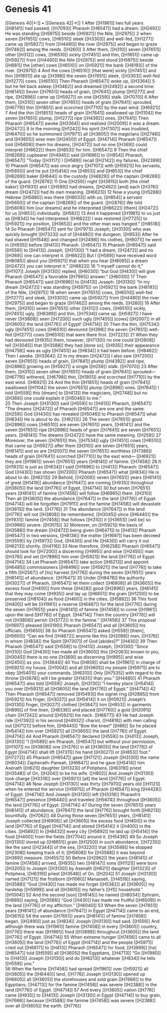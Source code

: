 # Genesis 41
[[Genesis 40|←]] • [[Genesis 42|→]]
1 After [[H1961]] two full years [[H8141]] had passed, [[H7093]] Pharaoh [[H6547]] had a dream: [[H2492]] He was standing [[H5975]] beside [[H5921]] the Nile, [[H2975]] 
2 when seven [[H7651]] cows, [[H6510]] sleek [[H3303]] and well-fed, [[H1277]] came up [[H5927]] from [[H4480]] the river [[H2975]] and began to graze [[H7462]] among the reeds. [[H260]] 
3 After them, [[H310]] seven [[H7651]] other [[H312]] cows, [[H6510]] sickly [[H7451]] and thin, [[H1851]] came up [[H5927]] from [[H4480]] the Nile [[H2975]] and stood [[H5975]] beside [[H681]] the [other] cows [[H6510]] on [[H5921]] the bank [[H8193]] of the river. [[H2975]] 
4 And the cows [[H6510]] [that were] sickly [[H7451]] and thin [[H1851]] ate up [[H398]] the seven [[H7651]] sleek, [[H3303]] well-fed [[H1277]] cows. [[H6510]] Then Pharaoh [[H6547]] woke up, [[H3364]] 
5 but he fell back asleep [[H3462]] and dreamed [[H2492]] a second time: [[H8145]] Seven [[H7651]] heads of grain, [[H7641]] plump [[H1277]] and ripe, [[H2896]] came up [[H5927]] on one [[H259]] stalk. [[H7070]] 
6 After them, [[H310]] seven other [[H7651]] heads of grain [[H7641]] sprouted, [[H6779]] thin [[H1851]] and scorched [[H7710]] by the east wind. [[H6921]] 
7 And the thin [[H1851]] heads of grain [[H7641]] swallowed up [[H1104]] the seven [[H7651]] plump, [[H1277]] ripe [[H4392]] ones. [[H7641]] Then Pharaoh [[H6547]] awoke [[H3364]] and realized [[H2009]] it was a dream. [[H2472]] 
8 In the morning [[H1242]] his spirit [[H7307]] was troubled, [[H6470]] so he summoned [[H7971]] all [[H3605]] the magicians [[H2748]] and [[H3605]] wise men [[H2450]] of Egypt. [[H4714]] Pharaoh [[H6547]] told [[H5608]] them his dreams, [[H2472]] but no one [[H369]] could interpret [[H6622]] them [[H853]] for him. [[H6547]] 
9 Then the chief [[H8269]] cupbearer [[H4945]] said [[H1696]] to [[H854]] Pharaoh, [[H6547]] “Today [[H3117]] I [[H589]] recall [[H2142]] my failures. [[H2399]] 
10 Pharaoh [[H6547]] was once angry [[H7107]] with [[H5921]] his servants, [[H5650]] and he put [[H5414]] me [[H853]] and [[H853]] the chief [[H8269]] baker [[H644]] in the custody [[H4929]] of the captain [[H8269]] of the guard. [[H2876]] 
11 One [[H259]] night [[H3915]] both [the chief baker] [[H1931]] and I [[H589]] had dreams, [[H2492]] [and] each [[H376]] dream [[H2472]] had its own meaning. [[H6623]] 
12 Now a young [[H5288]] Hebrew [[H5680]] was there [[H8033]] with us, [[H854]] a servant [[H5650]] of the captain [[H8269]] of the guard. [[H2876]] We told [[H5608]] him [our dreams]  and he interpreted [[H6622]] [them] [[H2472]] for  us [[H853]] individually. [[H582]] 
13 And it happened [[H1961]] to us  just as [[H834]] he had interpreted: [[H6622]] I was restored [[H7725]] to [[H5921]] my position, [[H3653]] and the other man was hanged.” [[H8518]] 
14 So Pharaoh [[H6547]] sent for [[H7971]] Joseph, [[H3130]] who was quickly brought [[H7323]] out of [[H4480]] the dungeon. [[H953]] After he had shaved [[H1548]] and changed [[H2498]] his clothes, [[H8071]] he went in [[H935]] before [[H413]] Pharaoh. [[H6547]] 
15 Pharaoh [[H6547]] said [[H559]] to [[H413]] Joseph, [[H3130]] “I had a dream, [[H2472]] and no [[H369]] one can interpret it. [[H6622]] But I [[H589]] have received word [[H8085]] about you [[H5921]] that when you hear [[H8085]] a dream [[H2472]] you can interpret it.” [[H6622]] 
16 “I myself cannot do it,” [[H1107]] Joseph [[H3130]] replied, [[H6030]] “but God [[H430]] will give Pharaoh [[H6547]] a favorable [[H7965]] answer.” [[H6030]] 
17 Then Pharaoh [[H6547]] said [[H1696]] to [[H413]] Joseph: [[H3130]] “In my dream [[H2472]] I was standing [[H5975]] on [[H5921]] the bank [[H8193]] of the Nile, [[H2975]] 
18 when seven [[H7651]] cows, [[H6510]] well-fed [[H1277]] and sleek, [[H3303]] came up [[H5927]] from [[H4480]] the river [[H2975]] and began to graze [[H7462]] among the reeds. [[H260]] 
19 After them, [[H310]] seven [[H7651]] other [[H312]] cows, [[H6510]] sickly, [[H7451]] ugly, [[H8389]] and thin, [[H7534]] came up. [[H5927]] I have never [[H3808]] seen [[H7200]] such ugly [[H7455]] [cows] [[H2007]] in all [[H3605]] the land [[H776]] of Egypt! [[H4714]] 
20 Then the thin, [[H7534]] ugly [[H7451]] cows [[H6510]] devoured [[H398]] the seven [[H7651]] well-fed [[H1277]] cows [[H6510]] that were there first. [[H7223]] 
21 When they had devoured [[H935]] them, however, [[H7130]] no one could [[H3808]] tell [[H3045]] that [[H3588]] they had [done so]; [[H935]] their appearance [[H4758]] was as ugly [[H7451]] as [[H834]] it had been before. [[H8462]] Then I awoke. [[H3364]] 
22 In my dream [[H2472]] I also saw [[H7200]] seven [[H7651]] heads of grain, [[H7641]] plump [[H4392]] and ripe, [[H2896]] growing on [[H5927]] a single [[H259]] stalk. [[H7070]] 
23 After them, [[H310]] seven other [[H7651]] heads of grain [[H7641]] sprouted— [[H6779]] withered, [[H6798]] thin, [[H1851]] and scorched [[H7710]] by the east wind. [[H6921]] 
24 And the thin [[H1851]] heads of grain [[H7641]] swallowed [[H1104]] the seven [[H7651]] plump [[H2896]] ones. [[H7641]] I told [[H559]] this [dream] to [[H413]] the magicians, [[H2748]] but no [[H369]] one could explain it [[H5046]] to me.”  
25 Then Joseph [[H3130]] said [[H559]] to [[H413]] Pharaoh, [[H6547]] “The dreams [[H2472]] of Pharaoh [[H6547]] are one and the same. [[H259]] God [[H430]] has revealed [[H5046]] to Pharaoh [[H6547]] what [[H834]] He is about to do. [[H6213]] 
26 The seven [[H7651]] good [[H2896]] cows [[H6510]] are seven [[H7651]] years, [[H8141]] and the seven [[H7651]] ripe [[H2896]] heads of grain [[H7641]] are seven [[H7651]] years. [[H8141]] The dreams [[H2472]] have the same meaning. [[H259]] 
27 Moreover, the seven [[H7651]] thin, [[H7534]] ugly [[H7451]] cows [[H6510]] that came up [[H5927]] after them [[H310]] are seven [[H7651]] years, [[H8141]] and so are [[H2007]] the seven [[H7651]] worthless [[H7386]] heads of grain [[H7641]] scorched [[H7710]] by the east wind— [[H6921]] they are [[H1961]] seven [[H7651]] years [[H8141]] of famine. [[H7458]] 
28 It [[H1931]] is just as [[H834]] I said [[H1696]] to [[H413]] Pharaoh: [[H6547]] God [[H430]] has shown [[H7200]] Pharaoh [[H6547]] what [[H834]] He is about to do. [[H6213]] 
29 Behold, [[H2009]] seven [[H7651]] years [[H8141]] of great [[H1419]] abundance [[H7647]] are coming [[H935]] throughout [[H3605]] the land [[H776]] of Egypt, [[H4714]] 
30 but seven [[H7651]] years [[H8141]] of famine [[H7458]] will follow [[H6965]] them. [[H310]] Then all [[H3605]] the abundance [[H7647]] in the land [[H776]] of Egypt [[H4714]] will be forgotten [[H7911]] and the famine [[H7458]] will devastate [[H3615]] the land. [[H776]] 
31 The abundance [[H7647]] in the land [[H776]] will not [[H3808]] be remembered, [[H3045]] since [[H6440]] the [[H1931]] famine [[H7458]] that follows [[H310]] it [[H3651]] [will be] so [[H3966]] severe. [[H3515]] 
32 Moreover, on [[H5921]] the basis of [[H3588]] the dream [[H2472]] being given [[H6471]] to [[H413]] Pharaoh [[H6547]] in two versions, [[H8138]] the matter [[H1697]] has been decreed [[H3559]] by [[H5973]] God, [[H430]] and He [[H430]] will carry it out [[H6213]] shortly. [[H4116]] 
33 Now therefore, [[H6258]] Pharaoh [[H6547]] should look for [[H7200]] a discerning [[H995]] and wise [[H2450]] man [[H376]] and set [[H7896]] him over [[H5921]] the land [[H776]] of Egypt. [[H4714]] 
34 Let Pharaoh [[H6547]] take action [[H6213]] and appoint [[H6485]] commissioners [[H6496]] over [[H5921]] the land [[H776]] to take a fifth [[H2567]] of [its] harvest [[H776]] during the seven [[H7651]] years [[H8141]] of abundance. [[H7647]] 
35 Under [[H8478]] the authority [[H3027]] of Pharaoh, [[H6547]] let them collect [[H6908]] all [[H3605]] the excess food [[H400]] from these [[H428]] good [[H2896]] years, [[H8141]] that they may come [[H935]] and lay up [[H6651]] the grain [[H1250]] to be preserved [[H8104]] as food [[H400]] in the cities. [[H5892]] 
36 This food [[H400]] will be [[H1961]] a reserve [[H6487]] for the land [[H776]] during the seven [[H7651]] years [[H8141]] of famine [[H7458]] to come [[H1961]] upon the land [[H776]] of Egypt. [[H4714]] Then the country [[H776]] will not [[H3808]] perish [[H3772]] in the famine.” [[H7458]] 
37 This proposal [[H1697]] pleased [[H3190]] Pharaoh [[H6547]] and all [[H3605]] his officials. [[H5650]] 
38 So Pharaoh [[H6547]] asked [[H559]] [them], [[H5650]] “Can we find [[H4672]] anyone like this [[H2088]] man, [[H376]] in  whom [[H834]] the Spirit [[H7307]] of God [abides]?” [[H430]] 
39 Then Pharaoh [[H6547]] said [[H559]] to [[H413]] Joseph, [[H3130]] “Since [[H310]] God [[H430]] has made all [[H3605]] this [[H2063]] known to you, [[H3045]] there is no one [[H369]] as discerning [[H995]] and wise [[H2450]] as you. [[H3644]] 
40 You [[H859]] shall be [[H1961]] in charge of [[H5921]] my house, [[H1004]] and all [[H3605]] my people [[H5971]] are to obey [[H5401]] your commands. [[H6310]] Only [[H7535]] with regard to the throne [[H3678]] will I be greater [[H1431]] than you.” [[H4480]] 
41 Pharaoh [[H6547]] also told [[H559]] Joseph, [[H3130]] “I hereby place [[H5414]] you over [[H5921]] all [[H3605]] the land [[H776]] of Egypt.” [[H4714]] 
42 Then Pharaoh [[H6547]] removed [[H5493]] the signet ring [[H2885]] from [[H5921]] his finger, [[H3027]] put [[H5414]] it on [[H5921]] Joseph’s [[H3130]] finger, [[H3027]] clothed [[H3847]] him [[H853]] in garments [[H899]] of fine linen, [[H8336]] and placed [[H7760]] a gold [[H2091]] chain [[H7242]] around [[H5921]] his neck. [[H6677]] 
43 He had Joseph ride [[H7392]] in his second [[H4932]] chariot, [[H4818]] with men calling out [[H7121]] before him, [[H6440]] “Bow the knee!” [[H86]] So he placed [[H5414]] him over [[H5921]] all [[H3605]] the land [[H776]] of Egypt. [[H4714]] 
44 And Pharaoh [[H6547]] declared [[H559]] to [[H413]] Joseph, [[H3130]] “I [[H589]] am Pharaoh, [[H6547]] but without your permission, [[H1107]] no [[H3808]] one [[H376]] in all [[H3605]] the land [[H776]] of Egypt [[H4714]] shall lift [[H7311]] his hand [[H3027]] or [[H853]] foot.” [[H7272]] 
45 Pharaoh [[H6547]] gave [[H7121]] Joseph [[H3130]] the name [[H8034]] Zaphenath-Paneah, [[H6847]] and he gave [[H5414]] him  Asenath [[H621]] daughter [[H1323]] of Potiphera, [[H6319]] priest [[H3548]] of On, [[H204]] to be his wife. [[H802]] And Joseph [[H3130]] took charge [[H3318]] over [[H5921]] [all] the land [[H776]] of Egypt. [[H4714]] 
46 Now Joseph [[H3130]] was thirty [[H7970]] years old [[H1121]] when he entered the service [[H5975]] of Pharaoh [[H6547]] king [[H4428]] of Egypt. [[H4714]] And Joseph [[H3130]] left [[H3318]] Pharaoh’s [[H6547]] presence [[H6440]] and traveled [[H5674]] throughout [[H3605]] the land [[H776]] of Egypt. [[H4714]] 
47 During the seven [[H7651]] years [[H8141]] of abundance, [[H7647]] the land [[H776]] brought forth [[H6213]] bountifully. [[H7062]] 
48 During those seven [[H7651]] years, [[H8141]] Joseph collected [[H6908]] all [[H3605]] the excess food [[H400]] in the land [[H776]] of Egypt [[H4714]] and stored [[H5414]] it [[H400]] in the cities. [[H5892]] In [[H8432]] every city [[H5892]] he laid up [[H5414]] the food [[H400]] from the fields [[H7704]] around it. [[H5439]] 
49 So Joseph [[H3130]] stored up [[H6651]] grain [[H1250]] in such abundance, [[H7235]] like the sand [[H2344]] of the sea, [[H3220]] that [[H3588]] he stopped [[H2308]] keeping track of it; [[H5608]] for [[H3588]] it was beyond [[H369]] measure. [[H4557]] 
50 Before [[H2962]] the years [[H8141]] of famine [[H7458]] arrived, [[H935]] two [[H8147]] sons [[H1121]] were born [[H3205]] to Joseph [[H3130]] by Asenath [[H621]] daughter [[H1323]] of Potiphera, [[H6319]] priest [[H3548]] of On. [[H204]] 
51 Joseph [[H3130]] named [[H7121]] the firstborn [[H1060]] Manasseh, [[H4519]] saying, [[H3588]] “God [[H430]] has made me forget [[H5382]] all [[H3605]] my hardship [[H5999]] and all [[H3605]] my father’s [[H1]] household.” [[H1004]] 
52 And the second [son] [[H8145]] he named [[H8034]] Ephraim, [[H669]] saying, [[H3588]] “God [[H430]] has made me fruitful [[H6509]] in the land [[H776]] of my affliction.” [[H6040]] 
53 When the seven [[H7651]] years [[H8141]] of abundance [[H7647]] in Egypt [[H4714]] came to an end, [[H3615]] 
54 the seven [[H7651]] years [[H8141]] of famine [[H7458]] began, [[H2490]] just as [[H834]] Joseph [[H3130]] had said. [[H559]] And although there was [[H1961]] famine [[H7458]] in every [[H3605]] country, [[H776]] there was [[H1961]] food [[H3899]] throughout [[H3605]] the land [[H776]] of Egypt. [[H4714]] 
55 When extreme hunger [[H7456]] came to all [[H3605]] the land [[H776]] of Egypt [[H4714]] and the people [[H5971]] cried out [[H6817]] to [[H413]] Pharaoh [[H6547]] for food, [[H3899]] [he] [[H6547]] told [[H559]] all [[H3605]] the Egyptians, [[H4713]] “Go [[H1980]] to [[H413]] Joseph [[H3130]] and do [[H6213]] whatever [[H834]] he tells [[H559]] you.”  
56 When the famine [[H7458]] had spread [[H1961]] over [[H5921]] all [[H3605]] the [[H6440]] land, [[H776]] Joseph [[H3130]] opened up [[H6605]] all [[H3605]] the storehouses and sold grain [[H7666]] to the Egyptians; [[H4713]] for the famine [[H7458]] was severe [[H2388]] in the land [[H776]] of Egypt. [[H4714]] 
57 And every [[H3605]] nation [[H776]] came [[H935]] to [[H413]] Joseph [[H3130]] in Egypt [[H4714]] to buy grain, [[H7666]] because [[H3588]] the famine [[H7458]] was severe [[H2388]] over all [[H3605]] the earth. [[H776]] 
